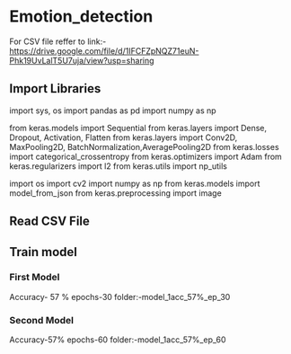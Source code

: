 # Emotion_detection
For CSV file reffer to link:- https://drive.google.com/file/d/1IFCFZpNQZ71euN-Phk19UvLalT5U7uja/view?usp=sharing
## Import Libraries
import sys, os
import pandas as pd
import numpy as np

from keras.models import Sequential
from keras.layers import Dense, Dropout, Activation, Flatten
from keras.layers import Conv2D, MaxPooling2D, BatchNormalization,AveragePooling2D
from keras.losses import categorical_crossentropy
from keras.optimizers import Adam
from keras.regularizers import l2
from keras.utils import np_utils

import os 
import cv2
import numpy as np
from keras.models import model_from_json
from keras.preprocessing import image 
## Read CSV File
## Train model
### First Model
Accuracy- 57 %
epochs-30
folder:-model_1acc_57%_ep_30
### Second Model
Accuracy-57%
epochs-60
folder:-model_1acc_57%_ep_60

